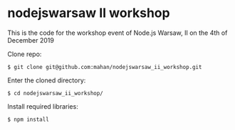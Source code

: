 # nodejswarsaw II workshop

This is the code for the workshop event of Node.js Warsaw, II on the 4th of December 2019

Clone repo:
```
$ git clone git@github.com:mahan/nodejswarsaw_ii_workshop.git
```

Enter the cloned directory:
```
$ cd nodejswarsaw_ii_workshop/
```

Install required libraries:
```
$ npm install
```

